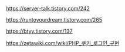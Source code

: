 https://server-talk.tistory.com/242

https://runtoyourdream.tistory.com/265

https://btyy.tistory.com/137

https://zetawiki.com/wiki/PHP_쿠키_로그인_구현
